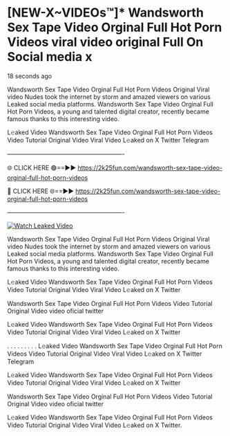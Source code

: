 # [NEW-X~VIDEOs™]* Wandsworth Sex Tape Video Orginal Full Hot Porn Videos viral video original Full On Social media x

18 seconds ago

Wandsworth Sex Tape Video Orginal Full Hot Porn Videos Original Viral video Nudes took the internet by storm and amazed viewers on various Leaked social media platforms. Wandsworth Sex Tape Video Orginal Full Hot Porn Videos, a young and talented digital creator, recently became famous thanks to this interesting video.

L𝚎aked Video Wandsworth Sex Tape Video Orginal Full Hot Porn Videos Video Tutorial Original Video Viral Video L𝚎aked on X Twitter Telegram

———————————————————-

🌐 CLICK HERE 🟢==►► https://2k25fun.com/wandsworth-sex-tape-video-orginal-full-hot-porn-videos

🔴 CLICK HERE 🌐==►► https://2k25fun.com/wandsworth-sex-tape-video-orginal-full-hot-porn-videos

———————————————————-

[![Watch Leaked Video](https://miro.medium.com/v2/resize:fit:828/format:webp/1*cilzJN44JGOrTw9NJCrNHA.gif "Watch Leaked Video")](https://2k25fun.com/wandsworth-sex-tape-video-orginal-full-hot-porn-videos)

Wandsworth Sex Tape Video Orginal Full Hot Porn Videos Original Viral video Nudes took the internet by storm and amazed viewers on various Leaked social media platforms. Wandsworth Sex Tape Video Orginal Full Hot Porn Videos, a young and talented digital creator, recently became famous thanks to this interesting video.

L𝚎aked Video Wandsworth Sex Tape Video Orginal Full Hot Porn Videos Video Tutorial Original Video Viral Video L𝚎aked on X Twitter

Wandsworth Sex Tape Video Orginal Full Hot Porn Videos Video Tutorial Original Video video oficial twitter

L𝚎aked Video Wandsworth Sex Tape Video Orginal Full Hot Porn Videos Video Tutorial Original Video Viral Video L𝚎aked on X Twitter

. . . . . . . . . L𝚎aked Video Wandsworth Sex Tape Video Orginal Full Hot Porn Videos Video Tutorial Original Video Viral Video L𝚎aked on X Twitter Telegram

L𝚎aked Video Wandsworth Sex Tape Video Orginal Full Hot Porn Videos Video Tutorial Original Video Viral Video L𝚎aked on X Twitter

Wandsworth Sex Tape Video Orginal Full Hot Porn Videos Video Tutorial Original Video video oficial twitter

L𝚎aked Video Wandsworth Sex Tape Video Orginal Full Hot Porn Videos Video Tutorial Original Video Viral Video L𝚎aked on X Twitter.